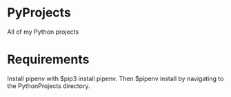 # PyProjects
All of my Python projects

# Requirements

Install pipenv with $pip3 install pipenv. Then $pipenv install    by navigating to the PythonProjects directory.
